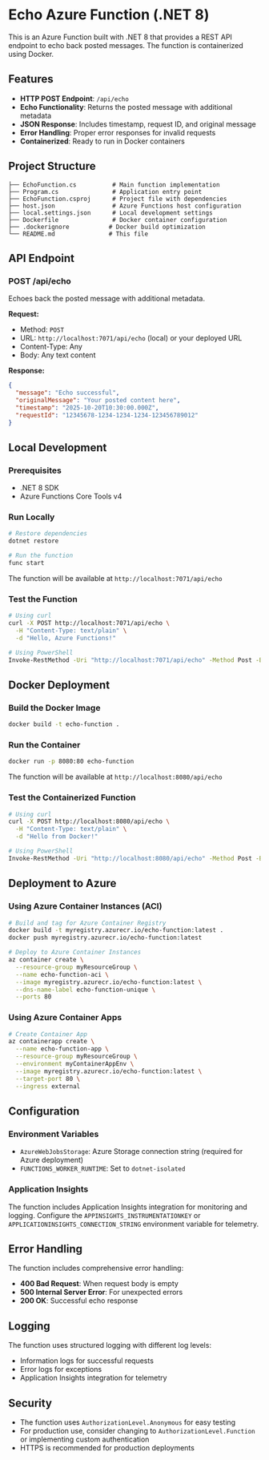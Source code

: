# Echo Azure Function (.NET 8)

This is an Azure Function built with .NET 8 that provides a REST API endpoint to echo back posted messages. The function is containerized using Docker.

## Features

- **HTTP POST Endpoint**: `/api/echo`
- **Echo Functionality**: Returns the posted message with additional metadata
- **JSON Response**: Includes timestamp, request ID, and original message
- **Error Handling**: Proper error responses for invalid requests
- **Containerized**: Ready to run in Docker containers

## Project Structure

```
├── EchoFunction.cs          # Main function implementation
├── Program.cs               # Application entry point
├── EchoFunction.csproj      # Project file with dependencies
├── host.json                # Azure Functions host configuration
├── local.settings.json      # Local development settings
├── Dockerfile               # Docker container configuration
├── .dockerignore           # Docker build optimization
└── README.md               # This file
```

## API Endpoint

### POST /api/echo

Echoes back the posted message with additional metadata.

**Request:**
- Method: `POST`
- URL: `http://localhost:7071/api/echo` (local) or your deployed URL
- Content-Type: Any
- Body: Any text content

**Response:**
```json
{
  "message": "Echo successful",
  "originalMessage": "Your posted content here",
  "timestamp": "2025-10-20T10:30:00.000Z",
  "requestId": "12345678-1234-1234-1234-123456789012"
}
```

## Local Development

### Prerequisites
- .NET 8 SDK
- Azure Functions Core Tools v4

### Run Locally
```bash
# Restore dependencies
dotnet restore

# Run the function
func start
```

The function will be available at `http://localhost:7071/api/echo`

### Test the Function
```bash
# Using curl
curl -X POST http://localhost:7071/api/echo \
  -H "Content-Type: text/plain" \
  -d "Hello, Azure Functions!"

# Using PowerShell
Invoke-RestMethod -Uri "http://localhost:7071/api/echo" -Method Post -Body "Hello, Azure Functions!" -ContentType "text/plain"
```

## Docker Deployment

### Build the Docker Image
```bash
docker build -t echo-function .
```

### Run the Container
```bash
docker run -p 8080:80 echo-function
```

The function will be available at `http://localhost:8080/api/echo`

### Test the Containerized Function
```bash
# Using curl
curl -X POST http://localhost:8080/api/echo \
  -H "Content-Type: text/plain" \
  -d "Hello from Docker!"

# Using PowerShell
Invoke-RestMethod -Uri "http://localhost:8080/api/echo" -Method Post -Body "Hello from Docker!" -ContentType "text/plain"
```

## Deployment to Azure

### Using Azure Container Instances (ACI)
```bash
# Build and tag for Azure Container Registry
docker build -t myregistry.azurecr.io/echo-function:latest .
docker push myregistry.azurecr.io/echo-function:latest

# Deploy to Azure Container Instances
az container create \
  --resource-group myResourceGroup \
  --name echo-function-aci \
  --image myregistry.azurecr.io/echo-function:latest \
  --dns-name-label echo-function-unique \
  --ports 80
```

### Using Azure Container Apps
```bash
# Create Container App
az containerapp create \
  --name echo-function-app \
  --resource-group myResourceGroup \
  --environment myContainerAppEnv \
  --image myregistry.azurecr.io/echo-function:latest \
  --target-port 80 \
  --ingress external
```

## Configuration

### Environment Variables
- `AzureWebJobsStorage`: Azure Storage connection string (required for Azure deployment)
- `FUNCTIONS_WORKER_RUNTIME`: Set to `dotnet-isolated`

### Application Insights
The function includes Application Insights integration for monitoring and logging. Configure the `APPINSIGHTS_INSTRUMENTATIONKEY` or `APPLICATIONINSIGHTS_CONNECTION_STRING` environment variable for telemetry.

## Error Handling

The function includes comprehensive error handling:
- **400 Bad Request**: When request body is empty
- **500 Internal Server Error**: For unexpected errors
- **200 OK**: Successful echo response

## Logging

The function uses structured logging with different log levels:
- Information logs for successful requests
- Error logs for exceptions
- Application Insights integration for telemetry

## Security

- The function uses `AuthorizationLevel.Anonymous` for easy testing
- For production use, consider changing to `AuthorizationLevel.Function` or implementing custom authentication
- HTTPS is recommended for production deployments